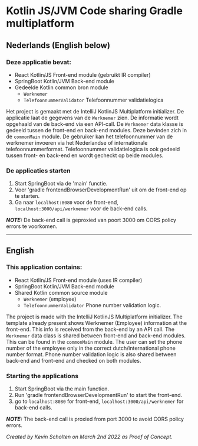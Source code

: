 # Kotlin JS/JVM Code sharing Gradle multiplatform


## Nederlands (English below)
### Deze applicatie bevat:
* React Kotlin/JS Front-end module (gebruikt IR compiler)
* SpringBoot Kotlin/JVM Back-end module
* Gedeelde Kotlin common bron module<br />
  * `Werknemer`<br />
  * `TelefoonnummerValidator` Telefoonnummer validatielogica

Het project is gemaakt met de IntelliJ KotlinJS Multiplatform initializer. De applicatie laat de gegevens van de `Werknemer` zien. De informatie wordt opgehaald van de back-end via een API-call. De `Werknemer` data klasse is gedeeld tussen de front-end en back-end modules. Deze bevinden zich in de `commonMain` module. De gebruiker kan het telefoonnummer van de werknemer invoeren via het Nederlandse of internationale telefoonnummerformat. Telefoonnummer validatielogica is ook gedeeld tussen front- en back-end en wordt gecheckt op beide modules.

### De applicaties starten
1. Start SpringBoot via de 'main' functie.
2. Voer 'gradle frontendBrowserDevelopmentRun' uit om de front-end op te starten.
3. Ga naar `localhost:8080` voor de front-end, `localhost:3000/api/werknemer` voor de back-end calls.

**_NOTE:_**  De back-end call is geproxied van poort 3000 om CORS policy errors te voorkomen.


--------------------------

## English
### This application contains:
* React Kotlin/JS Front-end module (uses IR compiler)
* SpringBoot Kotlin/JVM Back-end module
* Shared Kotlin common source module<br />
  * `Werknemer` (employee)<br />
  * `TelefoonnummerValidator` Phone number validation logic.

The project is made with the IntelliJ KotlinJS Multiplatform initializer. The template already present shows Werknemer (Employee) information at the front-end. This info is received from the back-end by an API call. The `Werknemer` data class is shared between front-end and back-end modules. This can be found in the `commonMain` module. The user can set the phone number of the employee only in the correct dutch/international phone number format. Phone number validation logic is also shared between back-end and front-end and checked on both modules.

### Starting the applications
1. Start SpringBoot via the main function.
2. Run 'gradle frontendBrowserDevelopmentRun' to start the front-end.
3. go to `localhost:8080` for front-end, `localhost:3000/api/werknemer` for back-end calls.

**_NOTE:_**  The back-end call is proxied from port 3000 to avoid CORS policy errors.



*Created by Kevin Scholten on March 2nd 2022 as Proof of Concept.*
